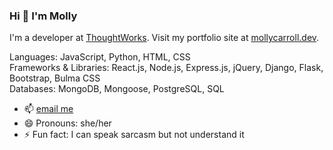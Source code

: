 ### Hi 👋 I'm Molly

I'm a developer at [ThoughtWorks](https://github.com/thoughtworks). 
Visit my portfolio site at [mollycarroll.dev](https://www.mollycarroll.dev). 

Languages: JavaScript, Python, HTML, CSS   
Frameworks & Libraries: React.js, Node.js, Express.js, jQuery, Django, Flask, Bootstrap, Bulma CSS   
Databases: MongoDB, Mongoose, PostgreSQL, SQL

- 📫 [email me](mailto:mollyajcarroll@gmail.com)
- 😄 Pronouns: she/her
- ⚡ Fun fact: I can speak sarcasm but not understand it
